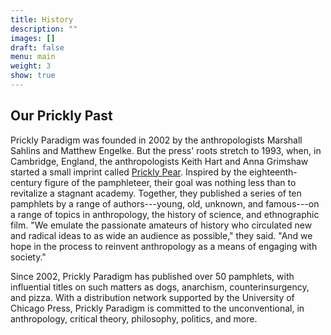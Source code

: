 ```yaml
---
title: History
description: ""
images: []
draft: false
menu: main
weight: 3
show: true
---
```


## Our Prickly Past

Prickly Paradigm was founded in 2002 by the anthropologists Marshall Sahlins and Matthew Engelke. But the press' roots stretch to 1993, when, in Cambridge, England, the anthropologists Keith Hart and Anna Grimshaw started a small imprint called [Prickly Pear](http://thememorybank.co.uk/2009/05/25/prickly-pear-pamphlets/). Inspired by the eighteenth-century figure of the pamphleteer, their goal was nothing less than to revitalize a stagnant academy. Together, they published a series of ten pamphlets by a range of authors---young, old, unknown, and famous---on a range of topics in anthropology, the history of science, and ethnographic film. "We emulate the passionate amateurs of history who circulated new and radical ideas to as wide an audience as possible," they said. "And we hope in the process to reinvent anthropology as a means of engaging with society."

Since 2002, Prickly Paradigm has published over 50 pamphlets, with influential titles on such matters as dogs, anarchism, counterinsurgency, and pizza. With a distribution network supported by the University of Chicago Press, Prickly Paradigm is committed to the unconventional, in anthropology, critical theory, philosophy, politics, and more.
